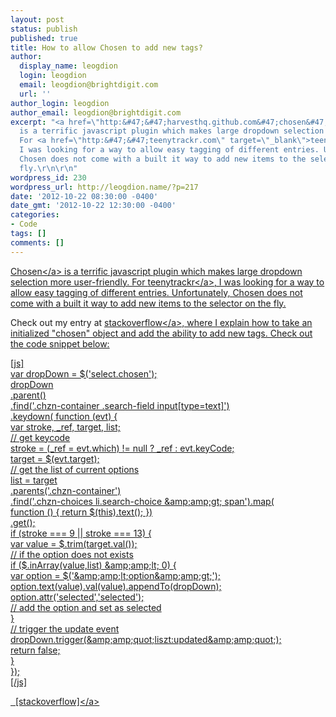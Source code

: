 ```yaml
---
layout: post
status: publish
published: true
title: How to allow Chosen to add new tags?
author:
  display_name: leogdion
  login: leogdion
  email: leogdion@brightdigit.com
  url: ''
author_login: leogdion
author_email: leogdion@brightdigit.com
excerpt: "<a href=\"http:&#47;&#47;harvesthq.github.com&#47;chosen&#47;\" target=\"_blank\">Chosen</a>
  is a terrific javascript plugin which makes large dropdown selection more user-friendly.
  For <a href=\"http:&#47;&#47;teenytrackr.com\" target=\"_blank\">teenytrackr</a>,
  I was looking for a way to allow easy tagging of different entries. Unfortunately,
  Chosen does not come with a built it way to add new items to the selector on the
  fly.\r\n\r\n"
wordpress_id: 230
wordpress_url: http://leogdion.name/?p=217
date: '2012-10-22 08:30:00 -0400'
date_gmt: '2012-10-22 12:30:00 -0400'
categories:
- Code
tags: []
comments: []
---
```

<p><a href="http:&#47;&#47;harvesthq.github.com&#47;chosen&#47;" target="_blank">Chosen<&#47;a> is a terrific javascript plugin which makes large dropdown selection more user-friendly. For <a href="http:&#47;&#47;teenytrackr.com" target="_blank">teenytrackr<&#47;a>, I was looking for a way to allow easy tagging of different entries. Unfortunately, Chosen does not come with a built it way to add new items to the selector on the fly.</p>
<p><a id="more"></a><a id="more-230"></a></p>
<p>Check out my entry at <a href="http:&#47;&#47;stackoverflow.com&#47;a&#47;12961228&#47;97705" target="_blank">stackoverflow<&#47;a>, where I explain how to take an initialized "chosen" object and add the ability to add new tags. Check out the code snippet below:</p>
<p>[js]<br />
var dropDown = $('select.chosen');<br />
dropDown<br />
   .parent()<br />
   .find('.chzn-container .search-field input[type=text]')<br />
   .keydown( function (evt) {<br />
var stroke, _ref, target, list;<br />
&#47;&#47; get keycode<br />
stroke = (_ref = evt.which) != null ? _ref : evt.keyCode;<br />
target = $(evt.target);<br />
&#47;&#47; get the list of current options<br />
list = target<br />
       .parents('.chzn-container')<br />
       .find('.chzn-choices li.search-choice &amp;amp;amp;gt; span').map(<br />
           function () { return $(this).text(); })<br />
       .get();<br />
if (stroke === 9 || stroke === 13) {<br />
var value = $.trim(target.val());<br />
&#47;&#47; if the option does not exists<br />
if ($.inArray(value,list) &amp;amp;amp;lt; 0) {<br />
var option = $('&amp;amp;amp;lt;option&amp;amp;amp;gt;');<br />
option.text(value).val(value).appendTo(dropDown);<br />
option.attr('selected','selected');<br />
&#47;&#47; add the option and set as selected<br />
}<br />
&#47;&#47; trigger the update event<br />
dropDown.trigger(&amp;amp;amp;quot;liszt:updated&amp;amp;amp;quot;);<br />
return false;<br />
}<br />
});<br />
[&#47;js]</p>
<p><a href="http:&#47;&#47;stackoverflow.com&#47;a&#47;12961228&#47;97705" target="_blank">&nbsp; [stackoverflow]<&#47;a></p>
